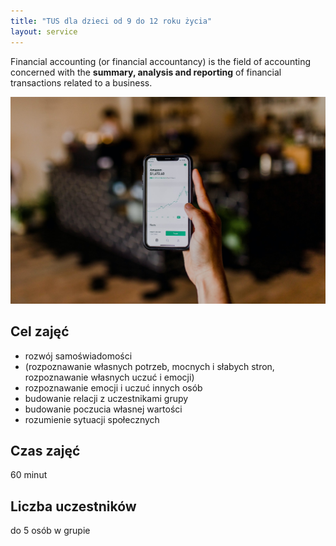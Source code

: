 ```yaml
---
title: "TUS dla dzieci od 9 do 12 roku życia"
layout: service
---
```


Financial accounting (or financial accountancy) is the field of accounting concerned with the **summary, analysis and reporting** of financial transactions related to a business.

![Accounting Services](/images/austin-distel-nGc5RT2HmF0-unsplash.jpg)

## Cel zajęć

* rozwój samoświadomości
* (rozpoznawanie własnych potrzeb, mocnych i słabych stron, rozpoznawanie własnych uczuć i emocji)
* rozpoznawanie emocji i uczuć innych osób
* budowanie relacji z uczestnikami grupy
* budowanie poczucia własnej wartości
* rozumienie sytuacji społecznych

## Czas zajęć

60 minut

## Liczba uczestników

do 5 osób w grupie
